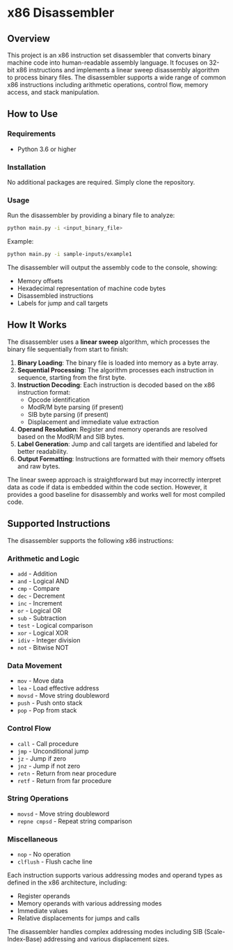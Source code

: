 # x86 Disassembler

## Overview

This project is an x86 instruction set disassembler that converts binary machine code into human-readable assembly language. It focuses on 32-bit x86 instructions and implements a linear sweep disassembly algorithm to process binary files. The disassembler supports a wide range of common x86 instructions including arithmetic operations, control flow, memory access, and stack manipulation.

## How to Use

### Requirements
- Python 3.6 or higher

### Installation
No additional packages are required. Simply clone the repository.

### Usage
Run the disassembler by providing a binary file to analyze:

```bash
python main.py -i <input_binary_file>
```

Example:
```bash
python main.py -i sample-inputs/example1
```

The disassembler will output the assembly code to the console, showing:
- Memory offsets
- Hexadecimal representation of machine code bytes
- Disassembled instructions
- Labels for jump and call targets

## How It Works

The disassembler uses a **linear sweep** algorithm, which processes the binary file sequentially from start to finish:

1. **Binary Loading**: The binary file is loaded into memory as a byte array.
2. **Sequential Processing**: The algorithm processes each instruction in sequence, starting from the first byte.
3. **Instruction Decoding**: Each instruction is decoded based on the x86 instruction format:
   - Opcode identification
   - ModR/M byte parsing (if present)
   - SIB byte parsing (if present)
   - Displacement and immediate value extraction
4. **Operand Resolution**: Register and memory operands are resolved based on the ModR/M and SIB bytes.
5. **Label Generation**: Jump and call targets are identified and labeled for better readability.
6. **Output Formatting**: Instructions are formatted with their memory offsets and raw bytes.

The linear sweep approach is straightforward but may incorrectly interpret data as code if data is embedded within the code section. However, it provides a good baseline for disassembly and works well for most compiled code.

## Supported Instructions

The disassembler supports the following x86 instructions:

### Arithmetic and Logic
- `add` - Addition
- `and` - Logical AND
- `cmp` - Compare
- `dec` - Decrement
- `inc` - Increment
- `or` - Logical OR
- `sub` - Subtraction
- `test` - Logical comparison
- `xor` - Logical XOR
- `idiv` - Integer division
- `not` - Bitwise NOT

### Data Movement
- `mov` - Move data
- `lea` - Load effective address
- `movsd` - Move string doubleword
- `push` - Push onto stack
- `pop` - Pop from stack

### Control Flow
- `call` - Call procedure
- `jmp` - Unconditional jump
- `jz` - Jump if zero
- `jnz` - Jump if not zero
- `retn` - Return from near procedure
- `retf` - Return from far procedure

### String Operations
- `movsd` - Move string doubleword
- `repne cmpsd` - Repeat string comparison

### Miscellaneous
- `nop` - No operation
- `clflush` - Flush cache line

Each instruction supports various addressing modes and operand types as defined in the x86 architecture, including:
- Register operands
- Memory operands with various addressing modes
- Immediate values
- Relative displacements for jumps and calls

The disassembler handles complex addressing modes including SIB (Scale-Index-Base) addressing and various displacement sizes.

